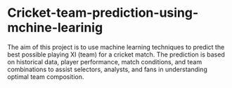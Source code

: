 # Cricket-team-prediction-using-mchine-learinig
The aim of this project is to use machine learning techniques to predict the best possible playing XI (team) for a cricket match. The prediction is based on historical data, player performance, match conditions, and team combinations to assist selectors, analysts, and fans in understanding optimal team composition.
